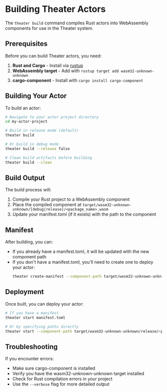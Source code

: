 # Building Theater Actors

The `theater build` command compiles Rust actors into WebAssembly components for use in the Theater system.

## Prerequisites

Before you can build Theater actors, you need:

1. **Rust and Cargo** - Install via [rustup](https://rustup.rs/)
2. **WebAssembly target** - Add with `rustup target add wasm32-unknown-unknown`
3. **cargo-component** - Install with `cargo install cargo-component`

## Building Your Actor

To build an actor:

```bash
# Navigate to your actor project directory
cd my-actor-project

# Build in release mode (default)
theater build

# Or build in debug mode
theater build --release false

# Clean build artifacts before building
theater build --clean
```

## Build Output

The build process will:

1. Compile your Rust project to a WebAssembly component
2. Place the compiled component at `target/wasm32-unknown-unknown/[debug|release]/<package_name>.wasm`
3. Update your manifest.toml (if it exists) with the path to the component

## Manifest

After building, you can:

- If you already have a manifest.toml, it will be updated with the new component path
- If you don't have a manifest.toml, you'll need to create one to deploy your actor:
  ```bash
  theater create-manifest --component-path target/wasm32-unknown-unknown/release/<package_name>.wasm
  ```

## Deployment

Once built, you can deploy your actor:

```bash
# If you have a manifest
theater start manifest.toml

# Or by specifying paths directly
theater start --component-path target/wasm32-unknown-unknown/release/<package_name>.wasm
```

## Troubleshooting

If you encounter errors:

- Make sure cargo-component is installed
- Verify you have the wasm32-unknown-unknown target installed
- Check for Rust compilation errors in your project
- Use the `--verbose` flag for more detailed output
